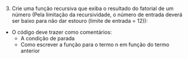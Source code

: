 3. Crie uma função recursiva que exiba o resultado do fatorial de um número (Pela limitação da recursividade, o número de entrada deverá ser baixo para não dar estouro (limite de entrada = 12)):
  - O código deve trazer como comentários:
    - A condição de parada
    - Como escrever a função para o termo n em função do termo anterior
